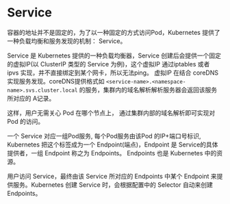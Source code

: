 # Service

容器的地址并不是固定的，为了以一种固定的方式访问Pod，Kubernetes 提供了一种负载均衡和服务发现的机制： Service。

Service 是 Kubernetes 提供的一种负载均衡器，Service 创建后会提供一个固定的虚拟IP(以 ClusterIP 类型的 Service 为例)，这个虚拟IP 通过iptables 或者 ipvs 实现，并不直接绑定到某个网卡，所以无法ping。 虚拟IP 在结合 coreDNS 实现服务发现。coreDNS提供格式如 `<service-name>.<namespace-name>.svs.cluster.local` 的服务，集群内的域名解析解析服务器会返回该服务所对应的 A记录。

这样，用户无需关心 Pod 在哪个节点上， 通过集群内部的域名解析即可实现对 Pod 的访问。

一个 Service 对应一组Pod服务, 每个Pod服务由该Pod 的IP+端口号标识, Kubernetes 把这个标签成为一个 Endpoint(端点)，Endpoint 是 Service的具体提供者，一组 Endpoint 称之为 Endpoints。 Endpoints 也是  Kubernetes 中的资源。

用户访问 Service，最终由该 Service 所对应的 Endpoints 中某个 Endpoint 来提供服务。Kubernetes 创建 Service 时，会根据配置中的 Selector 自动来创建 Endpoints。